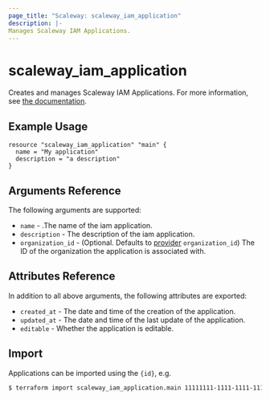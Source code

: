 ```yaml
---
page_title: "Scaleway: scaleway_iam_application"
description: |-
Manages Scaleway IAM Applications.
---
```


# scaleway_iam_application

Creates and manages Scaleway IAM Applications. For more information, see [the documentation](https://developers.scaleway.com/en/products/iam/api/v1alpha1/#applications-83ce5e).

## Example Usage

```hcl
resource "scaleway_iam_application" "main" {
  name = "My application"
  description = "a description"
}
```

## Arguments Reference

The following arguments are supported:

- `name` - .The name of the iam application.
- `description` - The description of the iam application.
- `organization_id` - (Optional. Defaults to [provider](../index.md#organization_d) `organization_id`) The ID of the organization the application is associated with.

## Attributes Reference

In addition to all above arguments, the following attributes are exported:

- `created_at` - The date and time of the creation of the application.
- `updated_at` - The date and time of the last update of the application.
- `editable` - Whether the application is editable.

## Import

Applications can be imported using the `{id}`, e.g.

```bash
$ terraform import scaleway_iam_application.main 11111111-1111-1111-1111-111111111111
```
